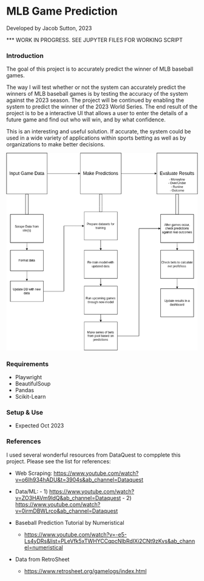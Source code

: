 # MLB Game Prediction
Developed by Jacob Sutton, 2023

*** WORK IN PROGRESS. SEE JUPYTER FILES FOR WORKING SCRIPT

### Introduction
The goal of this project is to accurately predict the winner of MLB baseball games. 

The way I will test whether or not the system can accurately predict the winners of MLB baseball games is by testing the accuracy of the system against the 2023 season. The project will be continued by enabling the system to predict the winner of the 2023 World Series. The end result of the project is to be a interactive UI that allows a user to enter the details of a future game and find out who will win, and by what confidence. 

This is an interesting and useful solution. If accurate, the system could be used in a wide variety of applications within sports betting as well as by organizations to make better decisions. 

![Alt text](Resources/MLB_Diagram.png)


### Requirements 
  - Playwright
  - BeautifulSoup
  - Pandas
  - Scikit-Learn



### Setup & Use
* Expected Oct 2023



### References

I used several wonderful resources from DataQuest to compplete this project. Please see the list for references:
  
  - Web Scraping: https://www.youtube.com/watch?v=o6Ih934hADU&t=3904s&ab_channel=Dataquest
  - Data/ML:
        - 1) https://www.youtube.com/watch?v=ZO3HAVm9IdQ&ab_channel=Dataquest
        - 2) https://www.youtube.com/watch?v=0irmDBWLrco&ab_channel=Dataquest

- Baseball Prediction Tutorial by Numeristical
     - https://www.youtube.com/watch?v=-e5-Ls4yDRs&list=PLeVfk5xTWHYCCqpcNlbRdIXi2CNt9zKvs&ab_channel=numeristical
 
- Data from RetroSheet
    - https://www.retrosheet.org/gamelogs/index.html



